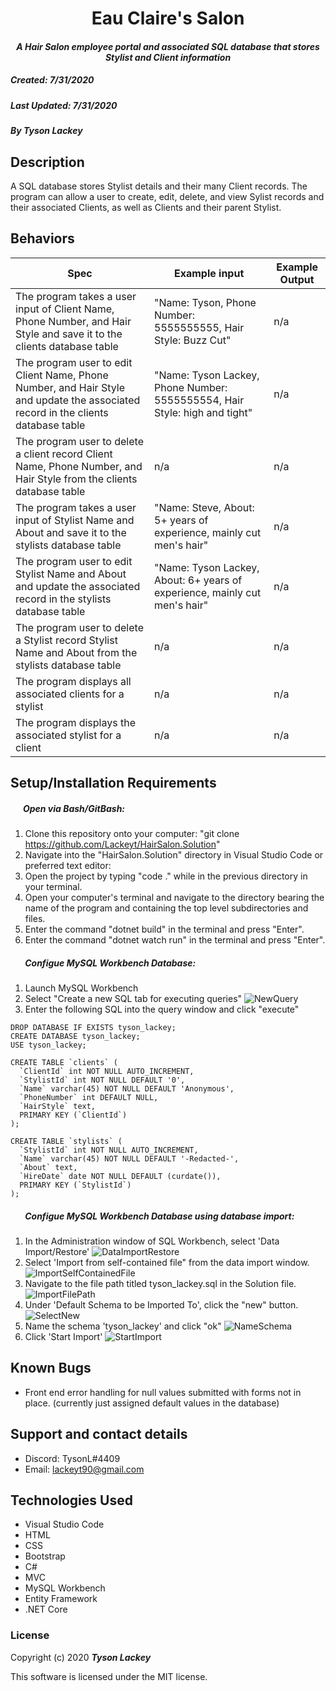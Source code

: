 <h1 align="center"><strong>Eau Claire's Salon</strong></h1>

<h4 align="center"><em>A Hair Salon employee portal and associated SQL database that stores Stylist and Client information</em></h4>


##### __Created:__ 7/31/2020
##### __Last Updated:__ 7/31/2020 
##### By _**Tyson Lackey**_  


## Description

A SQL database stores Stylist details and their many Client records. The program can allow a user to create, edit, delete, and view Sylist records and their associated Clients, as well as Clients and their parent Stylist.

## Behaviors

| Spec| Example input | Example Output
| ----------- | ----------- | ----------- |
|The program takes a user input of Client Name, Phone Number, and Hair Style and save it to the clients database table | "Name: Tyson, Phone Number: 5555555555, Hair Style: Buzz Cut"| n/a |
|The program user to edit Client Name, Phone Number, and Hair Style and update the associated record in the clients database table | "Name: Tyson Lackey, Phone Number: 5555555554, Hair Style: high and tight"| n/a |
|The program user to delete a client record Client Name, Phone Number, and Hair Style from the clients database table | n/a | n/a |
|The program takes a user input of Stylist Name and About and save it to the stylists database table | "Name: Steve, About: 5+ years of experience, mainly cut men's hair" | n/a |
|The program user to edit Stylist Name and About and update the associated record in the stylists database table | "Name: Tyson Lackey, About: 6+ years of experience, mainly cut men's hair"| n/a |
|The program user to delete a Stylist record Stylist Name and About from the stylists database table | n/a | n/a |
|The program displays all associated clients for a stylist | n/a | n/a |
|The program displays the associated stylist for a client | n/a | n/a |


## Setup/Installation Requirements

##### &nbsp;&nbsp;&nbsp;&nbsp;&nbsp;&nbsp;Open via Bash/GitBash:

1. Clone this repository onto your computer:
    "git clone https://github.com/Lackeyt/HairSalon.Solution"
2. Navigate into the "HairSalon.Solution" directory in Visual Studio Code or preferred text editor:
3. Open the project by typing "code ." while in the previous directory in your terminal.
4. Open your computer's terminal and navigate to the directory bearing the name of the program and containing the top level subdirectories and files.
5. Enter the command "dotnet build" in the terminal and press "Enter".
6. Enter the command "dotnet watch run" in the terminal and press "Enter".

##### &nbsp;&nbsp;&nbsp;&nbsp;&nbsp;&nbsp; Configue MySQL Workbench Database:
1. Launch MySQL Workbench
2. Select "Create a new SQL tab for executing queries"
![NewQuery](./HairSalon/wwwroot/assets/images/readme/NewQuery.PNG)
3. Enter the following SQL into the query window and click "execute"

```
DROP DATABASE IF EXISTS tyson_lackey;
CREATE DATABASE tyson_lackey;
USE tyson_lackey;

CREATE TABLE `clients` (
  `ClientId` int NOT NULL AUTO_INCREMENT,
  `StylistId` int NOT NULL DEFAULT '0',
  `Name` varchar(45) NOT NULL DEFAULT 'Anonymous',
  `PhoneNumber` int DEFAULT NULL,
  `HairStyle` text,
  PRIMARY KEY (`ClientId`)
);

CREATE TABLE `stylists` (
  `StylistId` int NOT NULL AUTO_INCREMENT,
  `Name` varchar(45) NOT NULL DEFAULT '-Redacted-',
  `About` text,
  `HireDate` date NOT NULL DEFAULT (curdate()),
  PRIMARY KEY (`StylistId`)
);
```

##### &nbsp;&nbsp;&nbsp;&nbsp;&nbsp;&nbsp; Configue MySQL Workbench Database using database import:
1. In the Administration window of SQL Workbench, select 'Data Import/Restore'
![DataImportRestore](./HairSalon/wwwroot/assets/images/readme/DataImportRestore.PNG)
2. Select 'Import from self-contained file" from the data import window.
![ImportSelfContainedFile](./HairSalon/wwwroot/assets/images/readme/ImportSelfContainedFile.PNG)
3. Navigate to the file path titled tyson_lackey.sql in the Solution file.
![ImportFilePath](./HairSalon/wwwroot/assets/images/readme/ImportFilePath.PNG)
4. Under 'Default Schema to be Imported To', click the "new" button.
![SelectNew](./HairSalon/wwwroot/assets/images/readme/SelectNew.PNG)
5. Name the schema 'tyson_lackey' and click "ok"
![NameSchema](./HairSalon/wwwroot/assets/images/readme/NameSchema.PNG)
6. Click 'Start Import'
![StartImport](./HairSalon/wwwroot/assets/images/readme/StartImport.PNG)

## Known Bugs

* Front end error handling for null values submitted with forms not in place. (currently just assigned default values in the database)

## Support and contact details

* Discord: TysonL#4409
* Email: lackeyt90@gmail.com

## Technologies Used

* Visual Studio Code
* HTML
* CSS
* Bootstrap
* C#
* MVC
* MySQL Workbench
* Entity Framework
* .NET Core

### License

Copyright (c) 2020 **_Tyson Lackey_**

This software is licensed under the MIT license.